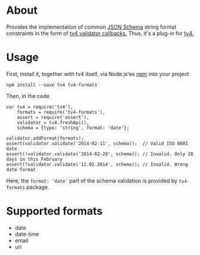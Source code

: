# About

Provides the implementation of common [JSON Schema](http://json-schema.org/) string format
constraints in the form of
[tv4 validator callbacks.](https://github.com/geraintluff/tv4#addformatformat-validationfunction)
Thus, it's a plug-in for [tv4.](https://github.com/geraintluff/tv4)

# Usage

First, install it, together with tv4 itself, via Node.js'es [npm](https://www.npmjs.org/) into your
project

    npm install --save tv4 tv4-formats

Then, in the code

    var tv4 = require('tv4'),
        formats = require('tv4-formats'),
        assert = require('assert'),
        validator = tv4.freshApi(),
        schema = {type: 'string', format: 'date'};

    validator.addFormat(formats);
    assert(validator.validate('2014-02-11', schema));  // Valid ISO 8601 date
    assert(!validator.validate('2014-02-29', schema)); // Invalid. Only 28 days in this February
    assert(!validator.validate('11.02.2014', schema)); // Invalid. Wrong date format

Here, the `format: 'date'` part of the schema validation is provided by `tv4-formats` package.

# Supported formats

* date
* date-time
* email
* uri
